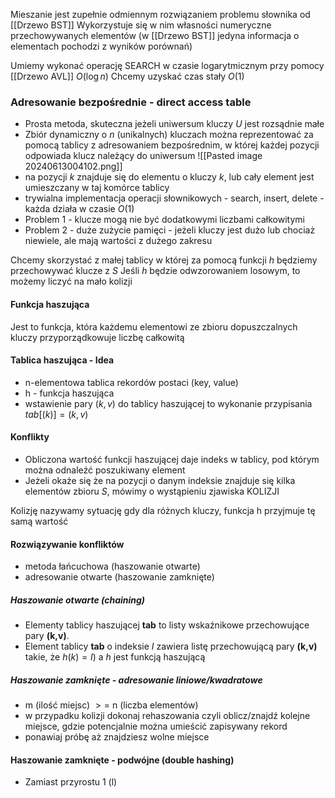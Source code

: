 Mieszanie jest zupełnie odmiennym rozwiązaniem problemu słownika od [[Drzewo BST]]
Wykorzystuje się w nim własności numeryczne przechowywanych elementów (w [[Drzewo BST]] jedyna informacja o elementach pochodzi z wyników porównań)

Umiemy wykonać operację SEARCH w czasie logarytmicznym przy pomocy [[Drzewo AVL]] $O(\log n)$
Chcemy uzyskać czas stały $O(1)$

### Adresowanie bezpośrednie - direct access table
- Prosta metoda, skuteczna jeżeli uniwersum kluczy $U$ jest rozsądnie małe
- Zbiór dynamiczny o $n$ (unikalnych) kluczach można reprezentować za pomocą tablicy z adresowaniem bezpośrednim, w której każdej pozycji odpowiada klucz należący do uniwersum
![[Pasted image 20240613004102.png]]
- na pozycji $k$ znajduje się do elementu o kluczy $k$, lub cały element jest umieszczany w taj komórce tablicy
- trywialna implementacja operacji słownikowych - search, insert, delete - każda działa w czasie $O(1)$
- Problem 1 - klucze mogą nie być dodatkowymi liczbami całkowitymi
- Problem 2 - duże zużycie pamięci - jeżeli kluczy jest dużo lub chociaż niewiele, ale mają wartości z dużego zakresu

Chcemy skorzystać z małej tablicy w której za pomocą funkcji $h$ będziemy przechowywać klucze z $S$
Jeśli $h$ będzie odwzorowaniem losowym, to możemy liczyć na mało kolizji

#### Funkcja haszująca
Jest to funkcja, która każdemu elementowi ze zbioru dopuszczalnych kluczy przyporządkowuje liczbę całkowitą

#### Tablica haszująca - Idea
- n-elementowa tablica rekordów postaci (key, value)
- h - funkcja haszująca
- wstawienie pary $(k,v)$ do tablicy haszującej to wykonanie przypisania $tab[(k)]=(k,v)$

#### Konflikty
- Obliczona wartość funkcji haszującej daje indeks w tablicy, pod którym można odnaleźć poszukiwany element
- Jeżeli okaże się że na pozycji o danym indeksie znajduje się kilka elementów zbioru $S$, mówimy o wystąpieniu zjawiska KOLIZJI

Kolizję nazywamy sytuację gdy dla różnych kluczy, funkcja h przyjmuje tę samą wartość

#### Rozwiązywanie konfliktów
- metoda łańcuchowa (haszowanie otwarte)
- adresowanie otwarte (haszowanie zamknięte)

##### Haszowanie otwarte (chaining)
- Elementy tablicy haszującej **tab** to listy wskaźnikowe przechowujące pary **(k,v)**.
- Element tablicy **tab** o indeksie $I$ zawiera listę przechowującą pary **(k,v)** takie, że $h(k)=I)$ a $h$ jest funkcją haszującą

##### Haszowanie zamknięte - adresowanie liniowe/kwadratowe
- m (ilość miejsc) $>=$ n (liczba elementów)
- w przypadku kolizji dokonaj rehaszowania czyli oblicz/znajdź kolejne miejsce, gdzie potencjalnie można umieścić zapisywany rekord
- ponawiaj próbę aż znajdziesz wolne miejsce

#### Haszowanie zamknięte - podwójne (double hashing)
- Zamiast przyrostu 1 (l)